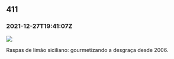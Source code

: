   

411
---

### 2021-12-27T19:41:07Z

![](https://bebiodicionario-com.s3.amazonaws.com/media/posts/202112/270184420_2960888440830569_3853567632899774977_n_17931702247916253.jpg)

Raspas de limão siciliano: gourmetizando a desgraça desde 2006.

